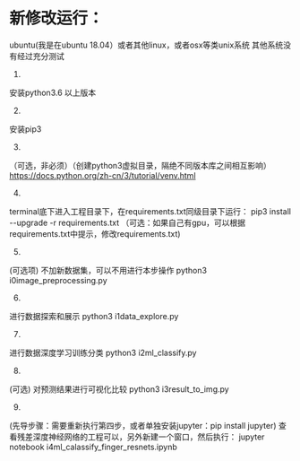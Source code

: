 # 新修改运行：

ubuntu(我是在ubuntu 18.04）或者其他linux，或者osx等类unix系统
其他系统没有经过充分测试

1.
安装python3.6 以上版本

2. 
安装pip3 

3.
（可选，非必须）（创建python3虚拟目录，隔绝不同版本库之间相互影响）
https://docs.python.org/zh-cn/3/tutorial/venv.html


4.
terminal底下进入工程目录下，在requirements.txt同级目录下运行：
pip3 install --upgrade -r requirements.txt
（可选：如果自己有gpu，可以根据requirements.txt中提示，修改requirements.txt)

5.
(可选项) 不加新数据集，可以不用进行本步操作
python3 i0image_preprocessing.py

6.
进行数据探索和展示
python3 i1data_explore.py

7.
进行数据深度学习训练分类
python3 i2ml_classify.py

8.
(可选)
对预测结果进行可视化比较
python3 i3result_to_img.py

9.
(先导步骤：需要重新执行第四步，或者单独安装jupyter：pip install jupyter)
查看残差深度神经网络的工程可以，另外新建一个窗口，然后执行：
jupyter notebook i4ml_calassify_finger_resnets.ipynb
